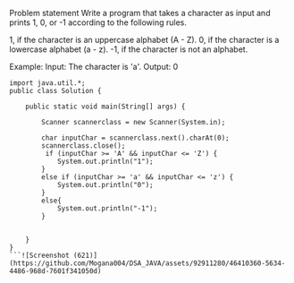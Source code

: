 Problem statement
Write a program that takes a character as input and prints 1, 0, or -1 according to the following rules.

1, if the character is an uppercase alphabet (A - Z).
0, if the character is a lowercase alphabet (a - z).
-1, if the character is not an alphabet.


Example:
Input: The character is 'a'.
Output: 0

```
import java.util.*;
public class Solution {
    
    public static void main(String[] args) {
        
        Scanner scannerclass = new Scanner(System.in);
        
        char inputChar = scannerclass.next().charAt(0);
        scannerclass.close();
         if (inputChar >= 'A' && inputChar <= 'Z') {
            System.out.println("1");
        }
        else if (inputChar >= 'a' && inputChar <= 'z') {
            System.out.println("0");
        }
        else{
            System.out.println("-1");
        }
       

    }
}
```![Screenshot (621)](https://github.com/Mogana004/DSA_JAVA/assets/92911280/46410360-5634-4486-968d-7601f341050d)

